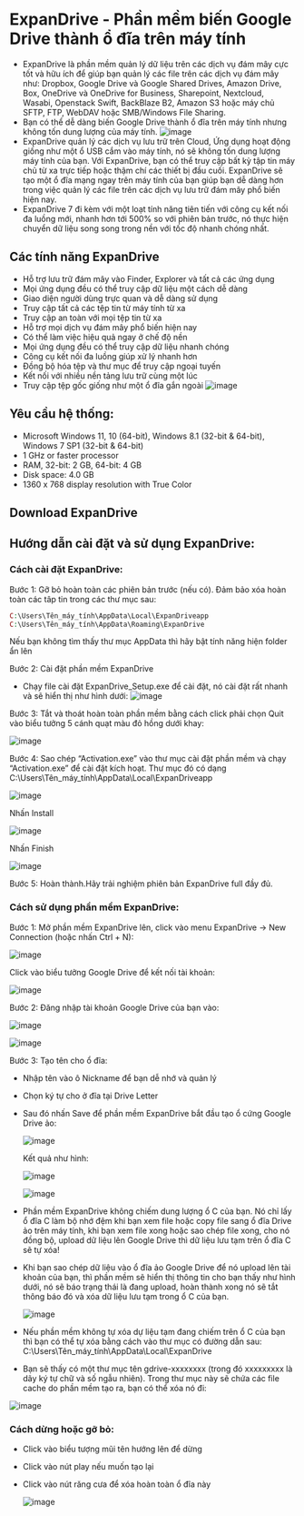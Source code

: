 # ExpanDrive - Phần mềm biến Google Drive thành ổ đĩa trên máy tính #

- ExpanDrive là phần mềm quản lý dữ liệu trên các dịch vụ đám mây cực tốt và hữu ích để giúp bạn quản lý các file trên các dịch vụ đám mây như: Dropbox, Google Drive và Google Shared Drives, Amazon Drive, Box, OneDrive và OneDrive for Business, Sharepoint, Nextcloud, Wasabi, Openstack Swift, BackBlaze B2, Amazon S3 hoặc máy chủ SFTP, FTP, WebDAV hoặc SMB/Windows File Sharing.
- Bạn có thể dễ dàng biến Google Drive thành ổ đĩa trên máy tính nhưng không tốn dung lượng của máy tính.
  ![image](https://user-images.githubusercontent.com/82578024/221046431-389b242d-9269-4906-9f81-38e53664c10b.png)
- ExpanDrive quản lý các dịch vụ lưu trữ trên Cloud, Ứng dụng hoạt động giống như một ổ USB cắm vào máy tính, nó sẽ không tốn dung lượng máy tính của bạn. Với ExpanDrive, bạn có thể truy cập bất kỳ tập tin máy chủ từ xa trực tiếp hoặc thậm chí các thiết bị đầu cuối. ExpanDrive sẽ tạo một ổ đĩa mạng ngay trên máy tính của bạn giúp bạn dễ dàng hơn trong việc quản lý các file trên các dịch vụ lưu trữ đám mây phổ biến hiện nay.
- ExpanDrive 7 đi kèm với một loạt tính năng tiên tiến với công cụ kết nối đa luồng mới, nhanh hơn tới 500% so với phiên bản trước, nó thực hiện chuyển dữ liệu song song trong nền với tốc độ nhanh chóng nhất.

## Các tính năng ExpanDrive ##

- Hỗ trợ lưu trữ đám mây vào Finder, Explorer và tất cả các ứng dụng
- Mọi ứng dụng đều có thể truy cập dữ liệu một cách dễ dàng
- Giao diện người dùng trực quan và dễ dàng sử dụng
- Truy cập tất cả các tệp tin từ máy tính từ xa
- Truy cập an toàn với mọi tệp tin từ xa
- Hỗ trợ mọi dịch vụ đám mây phổ biến hiện nay
- Có thể làm việc hiệu quả ngay ở chế độ nền
- Mọi ứng dụng đều có thể truy cập dữ liệu nhanh chóng
- Công cụ kết nối đa luồng giúp xử lý nhanh hơn
- Đồng bộ hóa tệp và thư mục để truy cập ngoại tuyến
- Kết nối với nhiều nền tảng lưu trữ cùng một lúc
- Truy cập tệp gốc giống như một ổ đĩa gắn ngoài
  ![image](https://user-images.githubusercontent.com/82578024/221046969-833c8fe6-23c1-447e-9170-f25cdfcaee9e.png)

## Yêu cầu hệ thống: ##

- Microsoft Windows 11, 10 (64-bit), Windows 8.1 (32-bit & 64-bit), Windows 7 SP1 (32-bit & 64-bit)
- 1 GHz or faster processor
- RAM, 32-bit: 2 GB, 64-bit: 4 GB
- Disk space: 4.0 GB
- 1360 x 768 display resolution with True Color

## Download ExpanDrive ##

## Hướng dẫn cài đặt và sử dụng ExpanDrive: ##

### Cách cài đặt ExpanDrive: ###

Bước 1: Gỡ bỏ hoàn toàn các phiên bản trước (nếu có). Đảm bảo xóa hoàn toàn các tâp tin trong các thư mục sau:

```php
C:\Users\Tên_máy_tính\AppData\Local\ExpanDriveapp
C:\Users\Tên_máy_tính\AppData\Roaming\ExpanDrive
```

Nếu bạn không tìm thấy thư mục AppData thì hãy bật tính năng hiện folder ẩn lên  

Bước 2: Cài đặt phần mềm ExpanDrive

- Chạy file cài đặt ExpanDrive_Setup.exe để cài đặt, nó cài đặt rất nhanh và sẽ hiển thị như hình dưới:
  ![image](https://user-images.githubusercontent.com/82578024/221047942-491435c7-8a31-4aa4-9780-8a53dd66c1bc.png)

Bước 3: Tắt và thoát hoàn toàn phần mềm bằng cách click phải chọn Quit vào biểu tưởng 5 cánh quạt màu đỏ hồng dưới khay:

  ![image](https://user-images.githubusercontent.com/82578024/221048042-4fbf1759-cfa0-4a21-a813-9073427db9c9.png)

Bước 4: Sao chép “Activation.exe” vào thư mục cài đặt phần mềm và chạy “Activation.exe” để cài đặt kích hoạt. Thư mục đó có dạng C:\Users\Tên_máy_tính\AppData\Local\ExpanDriveapp

  ![image](https://user-images.githubusercontent.com/82578024/221048207-bacc547d-bdaa-4c7d-b89e-c518dc326c1f.png)
  
  Nhấn Install
  
  ![image](https://user-images.githubusercontent.com/82578024/221048295-5fe9a405-9963-4942-b59e-0307d153b3d5.png)

  Nhấn Finish
  
  ![image](https://user-images.githubusercontent.com/82578024/221048413-f9733ac9-5051-404c-b016-6f4f97343ab5.png)

Bước 5: Hoàn thành.Hãy trải nghiệm phiên bản ExpanDrive full đầy đủ.


### Cách sử dụng phần mềm ExpanDrive: ###

Bước 1: Mở phần mềm ExpanDrive lên, click vào menu ExpanDrive -> New Connection (hoặc nhấn Ctrl + N):

  ![image](https://user-images.githubusercontent.com/82578024/221048664-370f10a8-3781-4a58-96cc-0b72151457cf.png)
  
  Click vào biểu tưởng Google Drive để kết nối tài khoản:
  
  ![image](https://user-images.githubusercontent.com/82578024/221048755-98d8f6ac-2e1a-49cb-a444-1294ed050ed1.png)

Bước 2: Đăng nhập tài khoản Google Drive của bạn vào:

  ![image](https://user-images.githubusercontent.com/82578024/221048856-53505b2a-8b34-48ea-b3ed-37f1cb239eff.png)

  ![image](https://user-images.githubusercontent.com/82578024/221048918-953e8b0b-04ca-4901-81d9-4f75c0c4141c.png)

Bước 3: Tạo tên cho ổ đĩa:

- Nhập tên vào ô Nickname để bạn dễ nhớ và quản lý
- Chọn ký tự cho ở đĩa tại Drive Letter
- Sau đó nhấn Save để phần mềm ExpanDrive bắt đầu tạo ổ cứng Google Drive ảo:

  ![image](https://user-images.githubusercontent.com/82578024/221049108-61f1a65a-2047-4a16-9d94-a12c5b23bbc3.png)

  Kết quả như hình:
  
  ![image](https://user-images.githubusercontent.com/82578024/221049196-7d7d77c8-11f7-4c54-b8af-b85161089c0a.png)

  ![image](https://user-images.githubusercontent.com/82578024/221049260-4498aff9-6b6d-48a3-a33d-3b8c65a37792.png)

- Phần mềm ExpanDrive không chiếm dung lượng ổ C của bạn. Nó chỉ lấy ổ đĩa C làm bộ nhớ đệm khi bạn xem file hoặc copy file sang ổ đĩa Drive ảo trên máy tính, khi bạn xem file xong hoặc sao chép file xong, cho nó đồng bộ, upload dữ liệu lên Google Drive thì dữ liệu lưu tạm trên ổ đĩa C sẽ tự xóa!
- Khi bạn sao chép dữ liệu vào ổ đĩa ảo Google Drive để nó upload lên tài khoản của bạn, thì phần mềm sẽ hiển thị thông tin cho bạn thấy như hình dưới, nó sẽ báo trạng thái là đang upload, hoàn thành xong nó sẽ tắt thông báo đó và xóa dữ liệu lưu tạm trong ổ C của bạn.

  ![image](https://user-images.githubusercontent.com/82578024/221049403-f2e26e68-5911-49d2-a159-fa25408cee87.png)

- Nếu phần mềm không tự xóa dự liệu tạm đang chiếm trên ổ C của bạn thì bạn có thể tự xóa bằng cách vào thư mục có đường dẫn sau:  C:\Users\Tên_máy_tính\AppData\Local\ExpanDrive

- Bạn sẽ thấy có một thư mục tên gdrive-xxxxxxxx (trong đó xxxxxxxxx là dãy ký tự chữ và số ngẫu nhiên). Trong thư mục này sẽ chứa các file cache do phần mềm tạo ra, bạn có thể xóa nó đi:
 
 ![image](https://user-images.githubusercontent.com/82578024/221049641-4d670e07-e82e-4260-b27a-6f1e1924a866.png)

### Cách dừng hoặc gỡ bỏ: ###

- Click vào biểu tượng mũi tên hướng lên để dừng
- Click vào nút play nếu muốn tạo lại
- Click vào nút răng cưa để xóa hoàn toàn ổ đĩa này

  ![image](https://user-images.githubusercontent.com/82578024/221049853-3f45d2cb-b5c9-4894-8834-922229293679.png)


